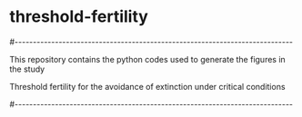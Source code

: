 # threshold-fertility
#---------------------------------------------------------------------------- 

This repository contains the python codes used to generate the figures
in the study

Threshold fertility for the avoidance of extinction under critical conditions

#----------------------------------------------------------------------------
